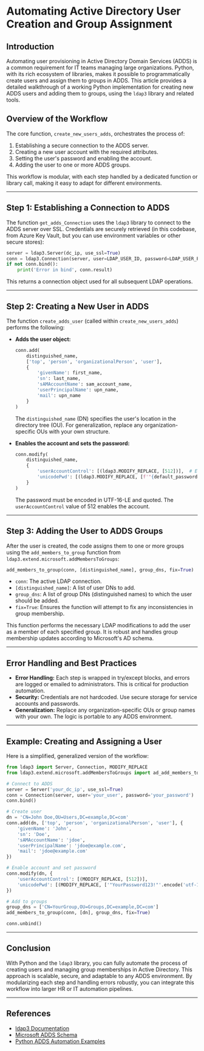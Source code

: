# Automating Active Directory User Creation and Group Assignment

## Introduction

Automating user provisioning in Active Directory Domain Services (ADDS) is a common requirement for IT teams managing large organizations. Python, with its rich ecosystem of libraries, makes it possible to programmatically create users and assign them to groups in ADDS. This article provides a detailed walkthrough of a working Python implementation for creating new ADDS users and adding them to groups, using the `ldap3` library and related tools.

## Overview of the Workflow

The core function, `create_new_users_adds`, orchestrates the process of:

1. Establishing a secure connection to the ADDS server.
2. Creating a new user account with the required attributes.
3. Setting the user's password and enabling the account.
4. Adding the user to one or more ADDS groups.

This workflow is modular, with each step handled by a dedicated function or library call, making it easy to adapt for different environments.

---

## Step 1: Establishing a Connection to ADDS

The function `get_adds_Connection` uses the `ldap3` library to connect to the ADDS server over SSL. Credentials are securely retrieved (in this codebase, from Azure Key Vault, but you can use environment variables or other secure stores):

```python
server = ldap3.Server(dc_ip, use_ssl=True)
conn = ldap3.Connection(server, user=LDAP_USER_ID, password=LDAP_USER_PASSWORD)
if not conn.bind():
    print('Error in bind', conn.result)
```

This returns a connection object used for all subsequent LDAP operations.

---

## Step 2: Creating a New User in ADDS

The function `create_adds_user` (called within `create_new_users_adds`) performs the following:

- **Adds the user object:**
  ```python
  conn.add(
      distinguished_name,
      ['top', 'person', 'organizationalPerson', 'user'],
      {
          'givenName': first_name,
          'sn': last_name,
          'sAMAccountName': sam_account_name,
          'userPrincipalName': upn_name,
          'mail': upn_name
      }
  )
  ```
  The `distinguished_name` (DN) specifies the user's location in the directory tree (OU). For generalization, replace any organization-specific OUs with your own structure.

- **Enables the account and sets the password:**
  ```python
  conn.modify(
      distinguished_name,
      {
          'userAccountControl': [(ldap3.MODIFY_REPLACE, [512])],  # Enable the account
          'unicodePwd': [(ldap3.MODIFY_REPLACE, [f'"{default_password}"'.encode('utf-16-le')])]
      }
  )
  ```
  The password must be encoded in UTF-16-LE and quoted. The `userAccountControl` value of 512 enables the account.

---

## Step 3: Adding the User to ADDS Groups

After the user is created, the code assigns them to one or more groups using the `add_members_to_group` function from `ldap3.extend.microsoft.addMembersToGroups`:

```python
add_members_to_group(conn, [distinguished_name], group_dns, fix=True)
```
- `conn`: The active LDAP connection.
- `[distinguished_name]`: A list of user DNs to add.
- `group_dns`: A list of group DNs (distinguished names) to which the user should be added.
- `fix=True`: Ensures the function will attempt to fix any inconsistencies in group membership.

This function performs the necessary LDAP modifications to add the user as a member of each specified group. It is robust and handles group membership updates according to Microsoft's AD schema.

---

## Error Handling and Best Practices

- **Error Handling:** Each step is wrapped in try/except blocks, and errors are logged or emailed to administrators. This is critical for production automation.
- **Security:** Credentials are not hardcoded. Use secure storage for service accounts and passwords.
- **Generalization:** Replace any organization-specific OUs or group names with your own. The logic is portable to any ADDS environment.

---

## Example: Creating and Assigning a User

Here is a simplified, generalized version of the workflow:

```python
from ldap3 import Server, Connection, MODIFY_REPLACE
from ldap3.extend.microsoft.addMembersToGroups import ad_add_members_to_groups as add_members_to_group

# Connect to ADDS
server = Server('your_dc_ip', use_ssl=True)
conn = Connection(server, user='your_user', password='your_password')
conn.bind()

# Create user
dn = 'CN=John Doe,OU=Users,DC=example,DC=com'
conn.add(dn, ['top', 'person', 'organizationalPerson', 'user'], {
    'givenName': 'John',
    'sn': 'Doe',
    'sAMAccountName': 'jdoe',
    'userPrincipalName': 'jdoe@example.com',
    'mail': 'jdoe@example.com'
})

# Enable account and set password
conn.modify(dn, {
    'userAccountControl': [(MODIFY_REPLACE, [512])],
    'unicodePwd': [(MODIFY_REPLACE, ['"YourPassword123!"'.encode('utf-16-le')])]
})

# Add to groups
group_dns = ['CN=YourGroup,OU=Groups,DC=example,DC=com']
add_members_to_group(conn, [dn], group_dns, fix=True)

conn.unbind()
```

---

## Conclusion

With Python and the `ldap3` library, you can fully automate the process of creating users and managing group memberships in Active Directory. This approach is scalable, secure, and adaptable to any ADDS environment. By modularizing each step and handling errors robustly, you can integrate this workflow into larger HR or IT automation pipelines.

---

## References
- [ldap3 Documentation](https://ldap3.readthedocs.io/en/latest/)
- [Microsoft ADDS Schema](https://docs.microsoft.com/en-us/windows/win32/adschema/attributes-all)
- [Python ADDS Automation Examples](https://github.com/cannatag/ldap3)

